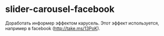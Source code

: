# slider-carousel-facebook
Доработать информер эффектом карусель. Этот эффект используется, например в facebook (http://take.ms/13PoK).
